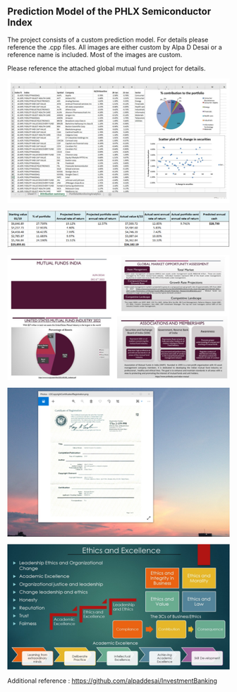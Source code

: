 ## Prediction Model of the PHLX Semiconductor Index

The project consists of a custom prediction model. For details please reference the .cpp files. All images are either custom by Alpa D Desai or a reference name is included. Most of the images are custom. 

Please reference the attached global mutual fund project for details.

![image](PortfolioImage.jpg)

![image](MutualFund.png)

![image](MutualFundsAlpaDesai.jpg)

![image](USCopyrightCertificate.png)

![image](Ethics.jpg)

Additional reference : https://github.com/alpaddesai/InvestmentBanking

